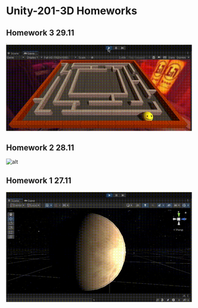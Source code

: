 # Unity-201-3D Homeworks

## Homework 3 29.11
![alt](https://github.com/dsgnrr/Unity-201-3D/blob/main/Homework/hw3/result.gif)

## Homework 2 28.11
![alt](https://github.com/dsgnrr/Unity-201-3D/blob/main/Homework/hw2/result.gif)

## Homework 1 27.11
![alt](https://github.com/dsgnrr/Unity-201-3D/blob/main/Homework/hw1/result.gif)
